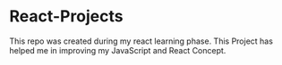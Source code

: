 # React-Projects
This repo was created during my react learning phase. This Project has helped me in improving my JavaScript and React Concept.
